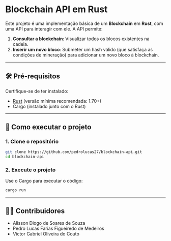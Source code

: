 # Blockchain API em Rust

Este projeto é uma implementação básica de um **Blockchain** em **Rust**, com uma API para interagir com ele. A API permite:

1. **Consultar a blockchain**: Visualizar todos os blocos existentes na cadeia.
2. **Inserir um novo bloco**: Submeter um hash válido (que satisfaça as condições de mineração) para adicionar um novo bloco à blockchain.

---

## 🛠 Pré-requisitos

Certifique-se de ter instalado:

- [Rust](https://www.rust-lang.org/tools/install) (versão mínima recomendada: 1.70+)
- Cargo (instalado junto com o Rust)

---

## 🚀 Como executar o projeto

### 1. Clone o repositório

```bash
git clone https://github.com/pedrolucas27/blockchain-api.git
cd blockchain-api
```

### 2. Execute o projeto

Use o Cargo para executar o código:

```bash
cargo run
```

---

## 🧑‍💻 Contribuidores

- Alisson Diogo de Soares de Souza
- Pedro Lucas Farias Figueiredo de Medeiros
- Victor Gabriel Oliveira do Couto
